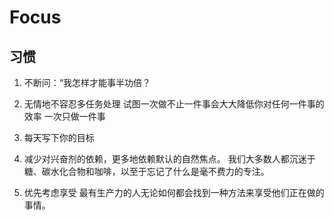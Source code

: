 # Focus

## 习惯

1. 不断问：“我怎样才能事半功倍？
2. 无情地不容忍多任务处理 试图一次做不止一件事会大大降低你对任何一件事的效率
   一次只做一件事
3. 每天写下你的目标
4. 减少对兴奋剂的依赖，更多地依赖默认的自然焦点。
   我们大多数人都沉迷于糖、碳水化合物和咖啡，以至于忘记了什么是毫不费力的专注。

5. 优先考虑享受
   最有生产力的人无论如何都会找到一种方法来享受他们正在做的事情。
   